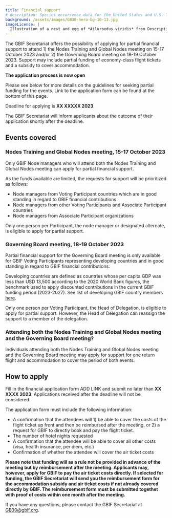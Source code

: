 ```yaml
---
title: Financial support
# description: Species occurrence data for the United States and U.S. Territories.
background: /assets/images/GB30-hero-bg-10-13.jpg
imageLicense: |
  Illustration of a nest and egg of *Ailuroedus viridis* from Descriptive catalogue of the nests & eggs of birds found breeding in Australia and Tasmania, 1889. Via [Biodiversity Heritage Library.](https://flic.kr/p/2m5SSsM)
---
```


The GBIF Secretariat offers the possibility of applying for partial financial support to attend 1) the Nodes Training and Global Nodes meeting on 15-17 October 2023 and/or 2) the Governing Board meeting on 18-19 October 2023. Support may include partial funding of economy-class flight tickets and a subsidy to cover accommodation.  

**The application process is now open**  

Please see below for more details on the guidelines for seeking partial funding for the events. Link to the application form can be found at the bottom of this page. 

Deadline for applying is **XX XXXXX 2023**.  

The GBIF Secretariat will inform applicants about the outcome of their application shortly after the deadline. 

## Events covered

### Nodes Training and Global Nodes meeting, 15-17 October 2023

Only GBIF Node managers who will attend both the Nodes Training and Global Nodes meeting can apply for partial financial support. 

As the funds available are limited, the requests for support will be prioritized as follows:
- Node managers from Voting Participant countries which are in good standing in regard to GBIF financial contributions
- Node managers from other Voting Participants and Associate Participant countries
- Node managers from Associate Participant organizations

Only one person per Participant, the node manager or designated alternate, is eligible to apply for partial support. 

### Governing Board meeting, 18-19 October 2023

Partial financial support for the Governing Board meeting is only available for GBIF Voting Participants representing developing countries and in good standing in regard to GBIF financial contributions.  

Developing countries are defined as countries whose per capita GDP was less than USD 13,500 according to the 2020 World Bank figures, the benchmark used to apply discounted contributions in the current GBIF funding period (2023-2027). See list of developing GBIF country members [here](/assets/documents/GB30_VP_developing_countries.pdf).  

Only one person per Voting Participant, the Head of Delegation, is eligible to apply for partial support. However, the Head of Delegation can reassign the support to a member of the delegation. 

### Attending both the Nodes Training and Global Nodes meeting and the Governing Board meeting?

Individuals attending both the Nodes Training and Global Nodes meeting and the Governing Board meeting may apply for support for one return flight and accommodation to cover the period of both events. 


## How to apply

Fill in the financial application form ADD LINK and submit no later than **XX XXXX 2023**. Applications received after the deadline will not be considered.   

The application form must include the following information:
- A confirmation that the attendees will 1) be able to cover the costs of the flight ticket up front and then be reimbursed after the meeting, or 2) a request for GBIF to directly book and pay the flight ticket. 
- The number of hotel nights requested
- A confirmation that the attendee will be able to cover all other costs (visa, health insurance, per diem, etc.)
- Confirmation of whether the attendee will cover the air ticket costs 

**Please note that funding will as a rule not be provided in advance of the meeting but by reimbursement after the meeting. Applicants may, however, apply for GBIF to pay the air ticket costs directly. If selected for funding, the GBIF Secretariat will send you the reimbursement form for the accommodation subsidy and air ticket costs if not already covered directly by GBIF. The reimbursement form must be submitted togethet with proof of costs within one month after the meeting.**  

If you have any questions, please contact the GBIF Secretariat at [GB30@gbif.org](mailto:GB30@gbif.org).


